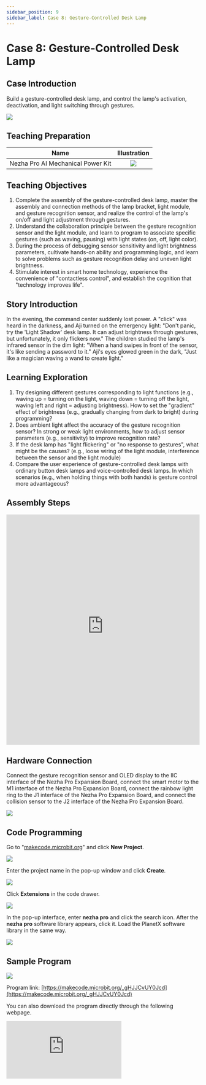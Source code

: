 ```yaml
---
sidebar_position: 9
sidebar_label: Case 8: Gesture-Controlled Desk Lamp
---
```


# Case 8: Gesture-Controlled Desk Lamp

## Case Introduction
Build a gesture-controlled desk lamp, and control the lamp's activation, deactivation, and light switching through gestures.

![](https://wiki-media-ef.oss-cn-hongkong.aliyuncs.com/i18n/en/docusaurus-plugin-content-docs/current/microbit/building-blocks/nezha-pro-ai-mechanical-power-kit/images/nezha-pro-ai-mechanical-power-kit-case-08-01.png)

## Teaching Preparation

| Name | Illustration |
| :----------: | :--------------------------: |
| Nezha Pro AI Mechanical Power Kit | ![](https://wiki-media-ef.oss-cn-hongkong.aliyuncs.com/docs/microbit/building-blocks/nezha-pro-ai-mechanical-power-kit/images/nezha-pro-ai-mechanical-power-kit-01.png) |

## Teaching Objectives
1. Complete the assembly of the gesture-controlled desk lamp, master the assembly and connection methods of the lamp bracket, light module, and gesture recognition sensor, and realize the control of the lamp's on/off and light adjustment through gestures.
2. Understand the collaboration principle between the gesture recognition sensor and the light module, and learn to program to associate specific gestures (such as waving, pausing) with light states (on, off, light color).
3. During the process of debugging sensor sensitivity and light brightness parameters, cultivate hands-on ability and programming logic, and learn to solve problems such as gesture recognition delay and uneven light brightness.
4. Stimulate interest in smart home technology, experience the convenience of "contactless control", and establish the cognition that "technology improves life".

## Story Introduction
In the evening, the command center suddenly lost power. A "click" was heard in the darkness, and Aji turned on the emergency light: "Don't panic, try the 'Light Shadow' desk lamp. It can adjust brightness through gestures, but unfortunately, it only flickers now."
The children studied the lamp's infrared sensor in the dim light: "When a hand swipes in front of the sensor, it's like sending a password to it." Aji's eyes glowed green in the dark, "Just like a magician waving a wand to create light."

## Learning Exploration
1. Try designing different gestures corresponding to light functions (e.g., waving up = turning on the light, waving down = turning off the light, waving left and right = adjusting brightness). How to set the "gradient" effect of brightness (e.g., gradually changing from dark to bright) during programming?
2. Does ambient light affect the accuracy of the gesture recognition sensor? In strong or weak light environments, how to adjust sensor parameters (e.g., sensitivity) to improve recognition rate?
3. If the desk lamp has "light flickering" or "no response to gestures", what might be the causes? (e.g., loose wiring of the light module, interference between the sensor and the light module)
4. Compare the user experience of gesture-controlled desk lamps with ordinary button desk lamps and voice-controlled desk lamps. In which scenarios (e.g., when holding things with both hands) is gesture control more advantageous?

## Assembly Steps
<embed src="https://wiki-media-ef.oss-cn-hongkong.aliyuncs.com/i18n/en/docusaurus-plugin-content-docs/current/microbit/building-blocks/nezha-pro-ai-mechanical-power-kit/files/nezha-pro-ai-mechanical-power-kit-case-08.pdf" type="application/pdf" width="100%" height="600px" />

## Hardware Connection
Connect the gesture recognition sensor and OLED display to the IIC interface of the Nezha Pro Expansion Board, connect the smart motor to the M1 interface of the Nezha Pro Expansion Board, connect the rainbow light ring to the J1 interface of the Nezha Pro Expansion Board, and connect the collision sensor to the J2 interface of the Nezha Pro Expansion Board.

![](https://wiki-media-ef.oss-cn-hongkong.aliyuncs.com/i18n/en/docusaurus-plugin-content-docs/current/microbit/building-blocks/nezha-pro-ai-mechanical-power-kit/images/nezha-pro-ai-mechanical-power-kit-case-08-02.png)

## Code Programming
Go to "[makecode.microbit.org](https://makecode.microbit.org)" and click **New Project**.

![](https://wiki-media-ef.oss-cn-hongkong.aliyuncs.com/docs/microbit/building-blocks/microbit-space-science-kit/images/microbit-space-science-kit-case01-07.png)

Enter the project name in the pop-up window and click **Create**.

![](https://wiki-media-ef.oss-cn-hongkong.aliyuncs.com/docs/microbit/building-blocks/microbit-space-science-kit/images/microbit-space-science-kit-case01-11.png)

Click **Extensions** in the code drawer.

![](https://wiki-media-ef.oss-cn-hongkong.aliyuncs.com/docs/microbit/building-blocks/microbit-space-science-kit/images/microbit-space-science-kit-case01-09.png)

In the pop-up interface, enter **nezha pro** and click the search icon. After the **nezha pro** software library appears, click it. Load the PlanetX software library in the same way.

![](https://wiki-media-ef.oss-cn-hongkong.aliyuncs.com/docs/microbit/building-blocks/microbit-space-science-kit/images/microbit-space-science-kit-case01-10.png)

## Sample Program
![](https://wiki-media-ef.oss-cn-hongkong.aliyuncs.com/i18n/en/docusaurus-plugin-content-docs/current/microbit/building-blocks/nezha-pro-ai-mechanical-power-kit/images/nezha-pro-ai-mechanical-power-kit-case-08-03.png)

Program link: [https://makecode.microbit.org/_gHJJCvUY0Jcd](https://makecode.microbit.org/_gHJJCvUY0Jcd)

You can also download the program directly through the following webpage.

<div
    style={{
        position: 'relative',
        paddingBottom: '60%',
        overflow: 'hidden',
    }}
>
    <iframe
        src="https://makecode.microbit.org/_gHJJCvUY0Jcd"
        frameborder="0"
        sandbox="allow-popups allow-forms allow-scripts allow-same-origin"
        style={{
            position: 'absolute',
            width: '100%',
            height: '100%',
        }}
    />
</div>

## Program Download
Use a USB cable to connect the PC and micro:bit V2.

![](https://wiki-media-ef.oss-cn-hongkong.aliyuncs.com/docs/microbit/building-blocks/microbit-space-science-kit/images/microbit-space-science-kit-manual03.gif)

After successful connection, a drive named MICROBIT will be recognized on the computer.

![](https://wiki-media-ef.oss-cn-hongkong.aliyuncs.com/docs/microbit/building-blocks/microbit-space-science-kit/images/microbit-space-science-kit-manual06.png)

Click the icon at the bottom left ![](https://wiki-media-ef.oss-cn-hongkong.aliyuncs.com/docs/microbit/building-blocks/microbit-space-science-kit/images/microbit-space-science-kit-manual07.png) and select **Connect Device**.

![](https://wiki-media-ef.oss-cn-hongkong.aliyuncs.com/docs/microbit/building-blocks/microbit-space-science-kit/images/microbit-space-science-kit-manual11.png)

Click ![](https://wiki-media-ef.oss-cn-hongkong.aliyuncs.com/docs/microbit/building-blocks/microbit-space-science-kit/images/microbit-space-science-kit-manual08.png).

![](https://wiki-media-ef.oss-cn-hongkong.aliyuncs.com/docs/microbit/building-blocks/microbit-space-science-kit/images/microbit-space-science-kit-manual12.png)

Click ![](https://wiki-media-ef.oss-cn-hongkong.aliyuncs.com/docs/microbit/building-blocks/microbit-space-science-kit/images/microbit-space-science-kit-manual09.png).

![](https://wiki-media-ef.oss-cn-hongkong.aliyuncs.com/docs/microbit/building-blocks/microbit-space-science-kit/images/microbit-space-science-kit-manual13.png)

In the pop-up window, select **BBC micro:bit CMSIS-DAP**, then select **Connect**. Now, the micro:bit has been successfully connected.

![](https://wiki-media-ef.oss-cn-hongkong.aliyuncs.com/docs/microbit/building-blocks/microbit-space-science-kit/images/microbit-space-science-kit-manual14.png)

Click **Download Program**

![](https://wiki-media-ef.oss-cn-hongkong.aliyuncs.com/docs/microbit/building-blocks/microbit-space-science-kit/images/microbit-space-science-kit-manual10.png)


## Case Demonstration
After turning on the power, control the light on/off and color through gesture recognition. The collision sensor can simply control the light on/off, and the OLED displays the current light color.

![](https://wiki-media-ef.oss-cn-hongkong.aliyuncs.com/i18n/en/docusaurus-plugin-content-docs/current/microbit/building-blocks/nezha-pro-ai-mechanical-power-kit/images/nezha-pro-ai-mechanical-power-kit-case-08.gif)


## Extended Knowledge
1. Application of gesture recognition in smart homes: In addition to desk lamps, gesture recognition is also used in smart TVs (waving to change channels), smart refrigerators (waving to open doors), smart mirrors (gestures to adjust functions), etc. The core is to improve usability through "contactless operation".
2. Development of light control technology: From manual switches to voice control, remote control, and then to gesture and voice control, the upgrading of light control technology reflects the "people-oriented" design concept, making home appliances more in line with human usage habits.
3. Anti-interference design of sensors: To reduce the impact of ambient light and noise on sensors, engineers add filter circuits and algorithm optimizations (such as ignoring messy signals) inside the sensors. In this case, you can try to improve recognition by blocking strong light and keeping gestures stable.
